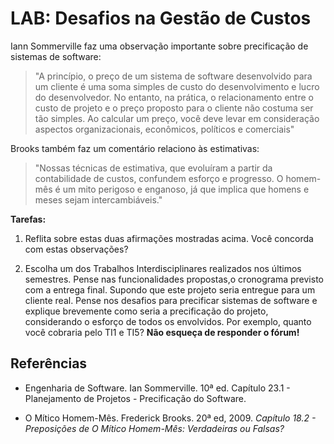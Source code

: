 # LAB: Desafios na Gestão de Custos 

Iann Sommerville faz uma observação importante sobre precificação de sistemas de software:

> "A princípio, o preço de um sistema de software desenvolvido para um cliente é uma soma simples de custo do desenvolvimento e lucro do desenvolvedor. No entanto, na prática, o relacionamento entre o custo de projeto e o preço
proposto para o cliente não costuma ser tão simples. Ao calcular um preço, você deve levar em consideração aspectos organizacionais, econômicos, políticos e comerciais"

Brooks também faz um comentário relaciono às estimativas:

> "Nossas técnicas de estimativa, que evoluíram a partir da contabilidade de custos,  confundem esforço e progresso. O homem-mês é um mito perigoso e enganoso, já que implica que homens e meses sejam intercambiáveis."

**Tarefas:**

1. Reflita sobre estas duas afirmações mostradas acima. Você concorda com estas observações?

2. Escolha um dos Trabalhos Interdisciplinares realizados nos últimos semestres. Pense nas funcionalidades propostas,o cronograma previsto com a entrega final. Supondo que este projeto seria entregue para um cliente real. Pense nos desafios para precificar sistemas de software e explique brevemente como seria a precificação do projeto, considerando o esforço de todos os envolvidos. Por exemplo, quanto você cobraria pelo TI1 e TI5? **Não esqueça de responder o fórum!**

## Referências

* Engenharia de Software. Ian Sommerville. 10ª ed. Capítulo 23.1 - Planejamento de Projetos - Precificação do Software.

* O Mítico Homem-Mês. Frederick Brooks. 20ª ed, 2009. _Capítulo 18.2 - Preposições de O Mítico Homem-Mês: Verdadeiras ou Falsas?_



